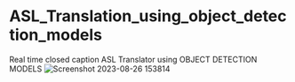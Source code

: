 # ASL_Translation_using_object_detection_models
Real time closed caption ASL Translator using OBJECT DETECTION MODELS
![Screenshot 2023-08-26 153814](https://github.com/miraj0507/ASL_Translation_using_object_detection_models/assets/62544210/5f659a9b-390d-4a39-95a3-f5e4edfaf516)
